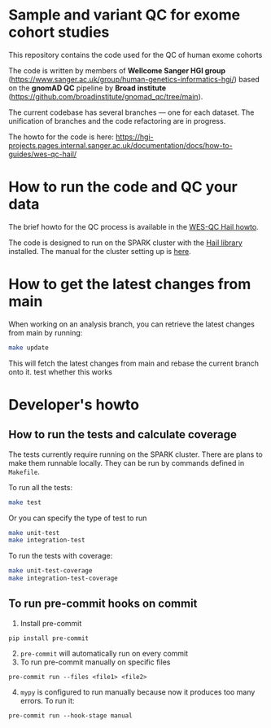 # Sample and variant QC for exome cohort studies

This repository contains the code
used for the QC of human exome cohorts

The code is written by members of **Wellcome Sanger HGI group**
(https://www.sanger.ac.uk/group/human-genetics-informatics-hgi/)
based on the **gnomAD QC** pipeline by **Broad institute**
(https://github.com/broadinstitute/gnomad_qc/tree/main).

The current codebase has several branches — one for each dataset.
The unification of branches and the code refactoring are in progress.

The howto for the code is here:
https://hgi-projects.pages.internal.sanger.ac.uk/documentation/docs/how-to-guides/wes-qc-hail/

# How to run the code and QC your data

The brief howto for the QC process is available in the
[WES-QC Hail howto](docs/wes-qc-hail.md).

The code is designed to run on the SPARK cluster with the
[Hail library](https://hail.is/) installed.
The manual for the cluster setting up is
[here](docs/hail-on-spark.md).

# How to get the latest changes from main

When working on an analysis branch, you can retrieve the latest changes from main by running:
```bash
make update
```
This will fetch the latest changes from main and rebase the current branch onto it.
test whether this works

# Developer's howto

## How to run the tests and calculate coverage

The tests currently require running on the SPARK cluster. There are plans to make them runnable locally.
They can be run by commands defined in `Makefile`.

To run all the tests:
```bash
make test
```
Or you can specify the type of test to run
```bash
make unit-test
make integration-test
```

To run the tests with coverage:
```bash
make unit-test-coverage
make integration-test-coverage
```

## To run pre-commit hooks on commit

1. Install pre-commit
```shell
pip install pre-commit
```
2. `pre-commit` will automatically run on every commit
3. To run pre-commit manually on specific files
```shell
pre-commit run --files <file1> <file2>
```
4. `mypy` is configured to run manually because now it produces too many errors. To run it:
```shell
pre-commit run --hook-stage manual
```
